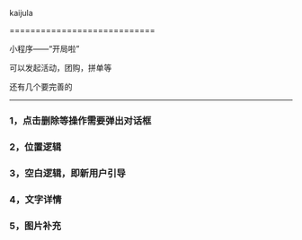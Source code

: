 kaijula

============================

小程序——“开局啦”

可以发起活动，团购，拼单等

还有几个要完善的

--------------------

### 1，点击删除等操作需要弹出对话框

### 2，位置逻辑

### 3，空白逻辑，即新用户引导

### 4，文字详情

### 5，图片补充